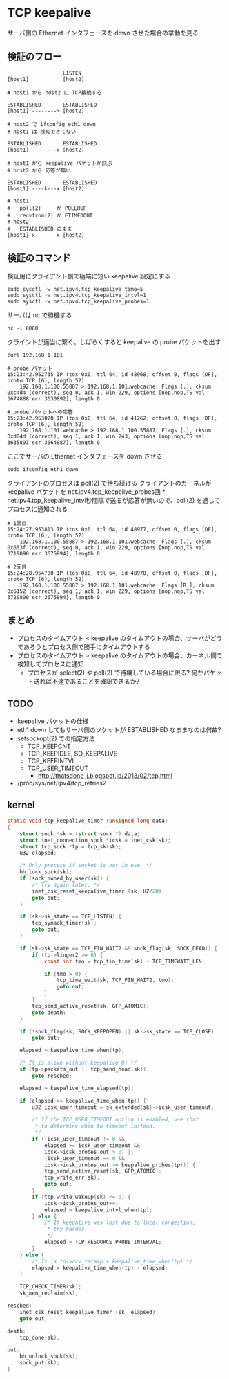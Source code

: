 # TCP keepalive

サーバ側の Ethernet インタフェースを down させた場合の挙動を見る

## 検証のフロー

```
                  LISTEN
[host1]           [host2]

# host1 から host2 に TCP接続する

ESTABLISHED       ESTABLISHED
[host1] --------> [host2]

# host2 で ifconfig eth1 down
# host1 は 検知できてない

ESTABLISHED       ESTABLISHED
[host1] --------x [host2]

# host1 から keepalive パケットが飛ぶ
# host2 から 応答が無い

ESTABLISHED       ESTABLISHED
[host1] ----k---x [host2]

# host1
#   poll(2)     が POLLHUP
#   recvfrom(2) が ETIMEDOUT
# host2
#   ESTABLISHED のまま
[host1] x       x [host2]
```

## 検証のコマンド

検証用にクライアント側で極端に短い keepalive 設定にする

```
sudo sysctl -w net.ipv4.tcp_keepalive_time=5
sudo sysctl -w net.ipv4.tcp_keepalive_intvl=1
sudo sysctl -w net.ipv4.tcp_keepalive_probes=1
```

サーバは nc で待機する

```
nc -l 8080
```

クライントが適当に繋ぐ。しばらくすると keepalive の probe パケットを出す

```
curl 192.168.1.101

# probe パケット
15:23:42.952735 IP (tos 0x0, ttl 64, id 48968, offset 0, flags [DF], proto TCP (6), length 52)
    192.168.1.100.55887 > 192.168.1.101.webcache: Flags [.], cksum 0xc4d4 (correct), seq 0, ack 1, win 229, options [nop,nop,TS val 3674888 ecr 3630892], length 0

# probe パケットへの応答
15:23:42.953020 IP (tos 0x0, ttl 64, id 41262, offset 0, flags [DF], proto TCP (6), length 52)
    192.168.1.101.webcache > 192.168.1.100.55887: Flags [.], cksum 0xd84d (correct), seq 1, ack 1, win 243, options [nop,nop,TS val 3635893 ecr 3664887], length 0
```

ここでサーバの Ethernet インタフェースを down させる

```
sudo ifconfig eth1 down
```

クライアントのプロセスは poll(2) で待ち続ける
クライアントのカーネルが keepalive パケットを net.ipv4.tcp_keepalive_probes回 * net.ipv4.tcp_keepalive_intvl秒間隔で送るが応答が無いので、poll(2) を通してプロセスに通知される

```
# 1回目
15:24:27.953813 IP (tos 0x0, ttl 64, id 48977, offset 0, flags [DF], proto TCP (6), length 52)
    192.168.1.100.55887 > 192.168.1.101.webcache: Flags [.], cksum 0x653f (correct), seq 0, ack 1, win 229, options [nop,nop,TS val 3719890 ecr 3675894], length 0

# 2回目
15:24:28.954780 IP (tos 0x0, ttl 64, id 48978, offset 0, flags [DF], proto TCP (6), length 52)
    192.168.1.100.55887 > 192.168.1.101.webcache: Flags [R.], cksum 0x6152 (correct), seq 1, ack 1, win 229, options [nop,nop,TS val 3720890 ecr 3675894], length 0
```

## まとめ

 * プロセスのタイムアウト < keepalive のタイムアウトの場合、サーバがどうであろうとプロセス側で勝手にタイムアウトする
 * プロセスのタイムアウト > keepalive のタイムアウトの場合、カーネル側で検知してプロセスに通知
   * プロセスが select(2) や poll(2) で待機している場合に限る? 何かパケット送れば不達であることを確認できるか?

## TODO

 * keepalive パケットの仕様
 * eth1 down してもサーバ側のソケットが ESTABLISHED なままなのは何故?
 * setsockopt(2) での指定方法
   * TCP_KEEPCNT
   * TCP_KEEPIDLE, SO_KEEPALIVE
   * TCP_KEEPINTVL
   * TCP_USER_TIMEOUT
     * http://thatsdone-j.blogspot.jp/2013/02/tcp.html
 * /proc/sys/net/ipv4/tcp_retries2

## kernel

```c
static void tcp_keepalive_timer (unsigned long data)
{
	struct sock *sk = (struct sock *) data;
	struct inet_connection_sock *icsk = inet_csk(sk);
	struct tcp_sock *tp = tcp_sk(sk);
	u32 elapsed;

	/* Only process if socket is not in use. */
	bh_lock_sock(sk);
	if (sock_owned_by_user(sk)) {
		/* Try again later. */
		inet_csk_reset_keepalive_timer (sk, HZ/20);
		goto out;
	}

	if (sk->sk_state == TCP_LISTEN) {
		tcp_synack_timer(sk);
		goto out;
	}

	if (sk->sk_state == TCP_FIN_WAIT2 && sock_flag(sk, SOCK_DEAD)) {
		if (tp->linger2 >= 0) {
			const int tmo = tcp_fin_time(sk) - TCP_TIMEWAIT_LEN;

			if (tmo > 0) {
				tcp_time_wait(sk, TCP_FIN_WAIT2, tmo);
				goto out;
			}
		}
		tcp_send_active_reset(sk, GFP_ATOMIC);
		goto death;
	}

	if (!sock_flag(sk, SOCK_KEEPOPEN) || sk->sk_state == TCP_CLOSE)
		goto out;

	elapsed = keepalive_time_when(tp);

	/* It is alive without keepalive 8) */
	if (tp->packets_out || tcp_send_head(sk))
		goto resched;

	elapsed = keepalive_time_elapsed(tp);

	if (elapsed >= keepalive_time_when(tp)) {
		u32 icsk_user_timeout = sk_extended(sk)->icsk_user_timeout;

		/* If the TCP_USER_TIMEOUT option is enabled, use that
		 * to determine when to timeout instead.
		 */
		if ((icsk_user_timeout != 0 &&
		    elapsed >= icsk_user_timeout &&
		    icsk->icsk_probes_out > 0) ||
		    (icsk_user_timeout == 0 &&
		    icsk->icsk_probes_out >= keepalive_probes(tp))) {
			tcp_send_active_reset(sk, GFP_ATOMIC);
			tcp_write_err(sk);
			goto out;
		}
		if (tcp_write_wakeup(sk) <= 0) {
			icsk->icsk_probes_out++;
			elapsed = keepalive_intvl_when(tp);
		} else {
			/* If keepalive was lost due to local congestion,
			 * try harder.
			 */
			elapsed = TCP_RESOURCE_PROBE_INTERVAL;
		}
	} else {
		/* It is tp->rcv_tstamp + keepalive_time_when(tp) */
		elapsed = keepalive_time_when(tp) - elapsed;
	}

	TCP_CHECK_TIMER(sk);
	sk_mem_reclaim(sk);

resched:
	inet_csk_reset_keepalive_timer (sk, elapsed);
	goto out;

death:
	tcp_done(sk);

out:
	bh_unlock_sock(sk);
	sock_put(sk);
}
```
